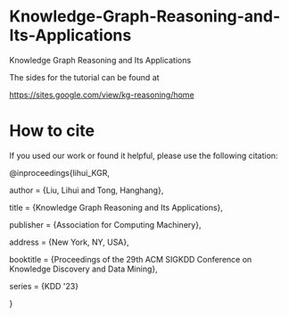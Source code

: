 # Knowledge-Graph-Reasoning-and-Its-Applications
Knowledge Graph Reasoning and Its Applications


The sides for the tutorial can be found at

https://sites.google.com/view/kg-reasoning/home



# How to cite

If you used our work or found it helpful, please use the following citation:


@inproceedings{lihui_KGR, 

author = {Liu, Lihui and Tong, Hanghang}, 

title = {Knowledge Graph Reasoning and Its Applications}, 

publisher = {Association for Computing Machinery}, 

address = {New York, NY, USA}, 

booktitle = {Proceedings of the 29th ACM SIGKDD Conference on Knowledge Discovery and Data Mining}, 

series = {KDD '23} 

}
